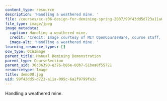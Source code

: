 ```yaml
---
content_type: resource
description: 'Handling a weathered mine. '
file: /courses/ec-s06-design-for-demining-spring-2007/99f43dd5d723a11a099c6a2f9799fa3c_demo08.jpg
file_type: image/jpeg
image_metadata:
  caption: Handling a weathered mine.
  credit: 'Credit: Image courtesy of MIT OpenCourseWare, course staff, and students.'
  image-alt: 'Handling a weathered mine. '
learning_resource_types: []
ocw_type: OCWImage
parent_title: Manual Demining Demonstration
parent_type: CourseSection
parent_uid: 36c36390-e376-b66e-00b7-51bea8f55721
resourcetype: Image
title: demo08.jpg
uid: 99f43dd5-d723-a11a-099c-6a2f9799fa3c
---
```

Handling a weathered mine. 

